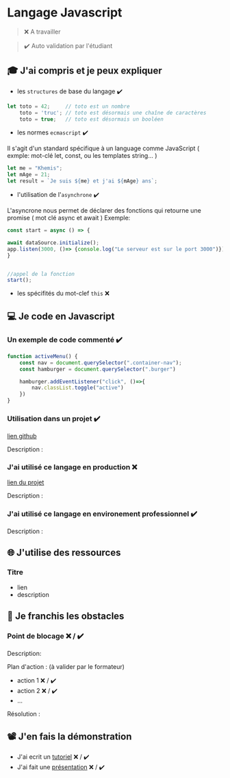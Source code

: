 # Langage Javascript

> ❌ A travailler

> ✔️ Auto validation par l'étudiant

## 🎓 J'ai compris et je peux expliquer

- les `structures` de base du langage  ✔️
```javascript
let toto = 42;     // toto est un nombre
    toto = 'truc'; // toto est désormais une chaîne de caractères
    toto = true;   // toto est désormais un booléen
```
- les normes `ecmascript`  ✔️


Il s'agit d'un standard spécifique à un language comme JavaScript ( exmple: mot-clé let, const, ou les templates string... )
```javascript
let me = "Khemis";
let mAge = 21;
let result = `Je suis ${me} et j'ai ${mAge} ans`;
```

- l'utilisation de l'`asynchrone`  ✔️


L'asyncrone nous permet de déclarer des fonctions qui retourne une promise ( mot clé async et await )
Exemple:
```javascript
const start = async () => {

await dataSource.initialize();
app.listen(3000, ()=> {console.log("Le serveur est sur le port 3000")});
}


//appel de la fonction 
start();
```
- les spécifités du mot-clef `this` ❌ 

## 💻 Je code en Javascript

### Un exemple de code commenté  ✔️

```javascript
function activeMenu() {
    const nav = document.querySelector(".container-nav");
    const hamburger = document.querySelector(".burger")

    hamburger.addEventListener("click", ()=>{
        nav.classList.toggle("active")
    })
}
```

### Utilisation dans un projet  ✔️

[lien github](...)

Description :

### J'ai utilisé ce langage en production ❌

[lien du projet](...)

Description :

### J'ai utilisé ce langage en environement professionnel ✔️

Description :

## 🌐 J'utilise des ressources

### Titre

- lien
- description

## 🚧 Je franchis les obstacles

### Point de blocage ❌ / ✔️

Description:

Plan d'action : (à valider par le formateur)

- action 1 ❌ / ✔️
- action 2 ❌ / ✔️
- ...

Résolution :

## 📽️ J'en fais la démonstration

- J'ai ecrit un [tutoriel](...) ❌ / ✔️
- J'ai fait une [présentation](...) ❌ / ✔️

